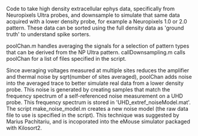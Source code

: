 Code to take high density extracellular ephys data, specifically from Neuropixels Ultra probes, and downsample to simulate that same data acquired with a lower density probe, for example a Neuropixels 1.0 or 2.0 pattern. These data can be sorted using the full density data as 'ground truth' to understand spike sorters.

poolChan.m handles averaging the signals for a selection of pattern types that can be derived from the NP Ultra pattern. callDownsampling.m calls poolChan for a list of files specified in the script.

Since averaging voltages measured at multiple sites reduces the amplifier and thermal noise by sqrt(number of sites averaged), poolChan adds noise into the averaged trace to better simulate real data from a lower density probe. This noise is generated by creating samples that match the frequency spectrum of a self-referenced noise measurement on a UHD probe. This frequency spectrum is stored in 'UHD_extref_noiseModel.mat'. The script make_noise_model.m creates a new noise model (the raw data file to use is specified in the script). This technique was suggested by Marius Pachitariu, and is incoporated into the eMouse simulator packaged with Kilosort2.